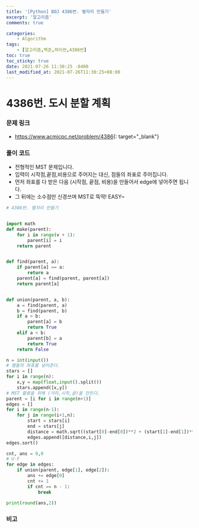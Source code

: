 ```yaml
---
title: '[Python] BOJ 4386번. 별자리 만들기'
excerpt: '알고리즘'
comments: true

categories:
    - Algorithm
tags:
    - [알고리즘,백준,파이썬,4386번]
toc: true
toc_sticky: true
date: 2021-07-26 11:30:25 -0400
last_modified_at: 2021-07-26T11:30:25+08:00
---
```


# 4386번. 도시 분할 계획

### 문제 링크
- <https://www.acmicpc.net/problem/4386>{: target="\_blank"}

### 풀이 코드
- 전형적인 MST 문제입니다.
- 입력이 시작점,끝점,비용으로 주어지는 대신, 점들의 좌표로 주어집니다.
- 먼저 좌표를 다 받은 다음 (시작점, 끝점, 비용)을 만들어서 edge에 넣어주면 됩니다.
- 그 뒤에는 소수점만 신경쓰며 MST로 뚝딱! EASY~

```python
# 4386번. 별자리 만들기


import math
def make(parent):
    for i in range(v + 1):
        parent[i] = i
    return parent


def find(parent, a):
    if parent[a] == a:
        return a
    parent[a] = find(parent, parent[a])
    return parent[a]


def union(parent, a, b):
    a = find(parent, a)
    b = find(parent, b)
    if a > b:
        parent[a] = b
        return True
    elif a < b:
        parent[b] = a
        return True
    return False

n = int(input())
# 별들의 좌표를 넣어준다.
stars = []
for i in range(n):
    x,y = map(float,input().split())
    stars.append([x,y])
# MST 활용을 위해 (거리,시작,끝)을 만든다.
parent = [i for i in range(n+1)]
edges = []
for i in range(n-1):
    for j in range(i+1,n):
        start = stars[i]
        end = stars[j]
        distance = math.sqrt((start[0]-end[0])**2 + (start[1]-end[1])**2)
        edges.append([distance,i,j])
edges.sort()

cnt, ans = 0,0
# U-F
for edge in edges:
    if union(parent, edge[1], edge[2]):
        ans += edge[0]
        cnt += 1
        if cnt == n - 1:
            break

print(round(ans,2))
```

### 비고